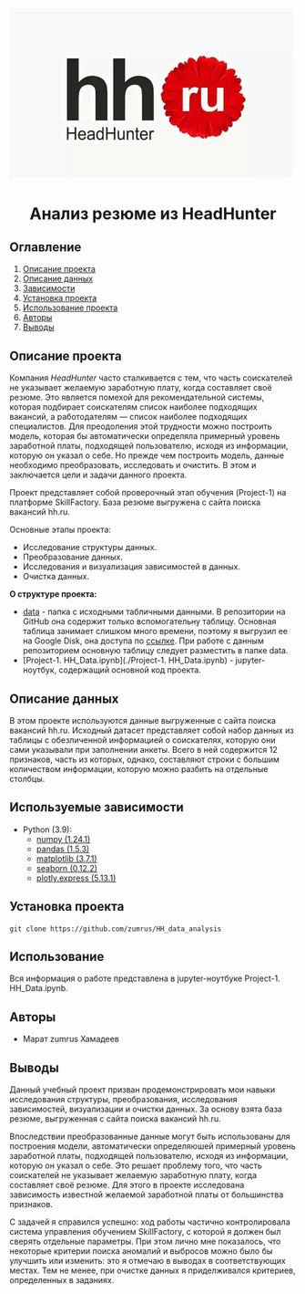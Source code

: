 
![](https://raw.githubusercontent.com/AndreyRysistov/DatasetsForPandas/main/hh%20label.jpg)
# <center> Анализ резюме из HeadHunter </center>
## Оглавление
1. [Описание проекта](#Описание-проекта)
2. [Описание данных](#Описание-данных)
3. [Зависимости](#Зависимости)
4. [Установка проекта](#Установка-проекта)
5. [Использование проекта](#Использование-проекта)
6. [Авторы](#Авторы)
7. [Выводы](#Выводы)

## Описание проекта

Компания *HeadHunter* часто сталкивается с тем, что часть соискателей не указывает желаемую заработную плату, когда составляет своё резюме. Это является помехой для рекомендательной системы, которая подбирает соискателям список наиболее подходящих вакансий, а работодателям — список наиболее подходящих специалистов. Для преодоления этой трудности можно построить модель, которая бы автоматически определяла примерный уровень заработной платы, подходящей пользователю, исходя из информации, которую он указал о себе. Но прежде чем построить модель, данные необходимо преобразовать, исследовать и очистить. В этом и заключается цели и задачи данного проекта.

Проект представляет собой проверочный этап обучения (Project-1) на платформе SkillFactory. База резюме выгружена с сайта поиска вакансий hh.ru.

Основные этапы проекта:
* Исследование структуры данных.
* Преобразование данных.
* Исследования и визуализация зависимостей в данных.
* Очистка данных.


**О структуре проекта:**
* [data](./data) - папка с исходными табличными данными. В репозитории на GitHub она содержит только  вспомогательну таблицу. Основная таблица занимает слишком много времени, поэтому я выгрузил ее на Google Disk, она доступа по [ссылке](https://drive.google.com/file/d/1HdheH9McosBMbrvjOb3BS4W4KBGIc1c0/view?usp=sharing). При работе с данным репозиторием основную таблицу следует разместить в папке data.
* [Project-1. HH_Data.ipynb](./Project-1. HH_Data.ipynb) - jupyter-ноутбук, содержащий основной код проекта.


## Описание данных
В этом проекте используются данные выгруженные с сайта поиска вакансий hh.ru. Исходный датасет представляет собой набор данных из таблицы с обезличенной информацией о соискателях, которую они сами указывали при заполнении анкеты. Всего в ней содержится 12 признаков, часть из которых, однако, составляют строки с большим количеством информации, которую можно разбить на отдельные столбцы.

## Используемые зависимости
* Python (3.9):
    * [numpy (1.24.1)](https://numpy.org)
    * [pandas (1.5.3)](https://pandas.pydata.org)
    * [matplotlib (3.7.1)](https://matplotlib.org)
    * [seaborn (0.12.2)](https://seaborn.pydata.org)
    * [plotly.express (5.13.1)](https://plotly.com/python/plotly-express/)

## Установка проекта

```
git clone https://github.com/zumrus/HH_data_analysis
```

## Использование
Вся информация о работе представлена в jupyter-ноутбуке Project-1. HH_Data.ipynb.

## Авторы

* Марат zumrus Хамадеев

## Выводы

Данный учебный проект призван продемонстрировать мои навыки исследования структуры, преобразования, исследования зависимостей, визуализации и очистки данных. За основу взята база резюме, выгруженная с сайта поиска вакансий hh.ru. 

Впоследствии преобразованные данные могут быть использованы для построения модели, автоматически определяюшей примерный уровень заработной платы, подходящей пользователю, исходя из информации, которую он указал о себе. Это решает проблему того, что часть соискателей не указывает желаемую заработную плату, когда составляет своё резюме. Для этого в проекте исследована зависимость известной желаемой заработной платы от большинства признаков. 

С задачей я справился успешно: ход работы частично контролировала система управления обучением SkillFactory, с которой я должен был сверять отдельные параметры. При этом лично мне показалось, что некоторые критерии поиска аномалий и выбросов можно было бы улучшить или изменить: это я отмечаю в выводах в соответствующих местах. Тем не менее, при очистке данных я приделживался критериев, определенных в заданиях. 